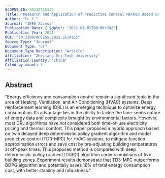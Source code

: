 ```yaml
---
SCOPUS_ID: 85115715125
Title: "Research and Application of Predictive Control Method Based on Deep Reinforcement Learning for HVAC Systems"
Author: "Fu C."
Journal: "IEEE Access"
Publication Date: {'$date': '2021-01-01T00:00:00Z'}
Publication Year: 2021
DOI: "10.1109/ACCESS.2021.3114161"
Source Type: "Journal"
Document Type: "ar"
Document Type Description: "Article"
Affiliation: "Zhejiang Sci-Tech University"
Affiliation Country: "China"
Cited by count: 7
---
```


## Abstract
"Energy efficiency and consumption control remain a significant topic in the area of Heating, Ventilation, and Air Conditioning (HVAC) systems. Deep reinforcement learning (DRL) is an emerging technique to optimize energy consumption. Its advantage lies in the ability to tackle the time-series nature of energy data and complexity brought by environmental factors. However, most DRL algorithms have not considered both time-of-use electricity pricing and thermal comfort. This paper proposed a hybrid approach based on twin delayed deep deterministic policy gradient algorithm and model predictive control (TD3-MPC) for HVAC systems, to mitigate function approximation errors and save cost by pre-adjusting building temperatures at off-peak times. This proposed method is compared with deep deterministic policy gradient (DDPG) algorithm under simulations of five building zones. Experiment results demonstrate that TD3-MPC outperforms DDPG algorithm and potentially saves 16% of total energy consumption cost, with better stability and robustness."
